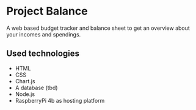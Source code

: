 # Project Balance
A web based budget tracker and balance sheet to get an overview about your incomes and spendings.

## Used technologies
- HTML
- CSS
- Chart.js
- A database (tbd)
- Node.js
- RaspberryPi 4b as hosting platform
